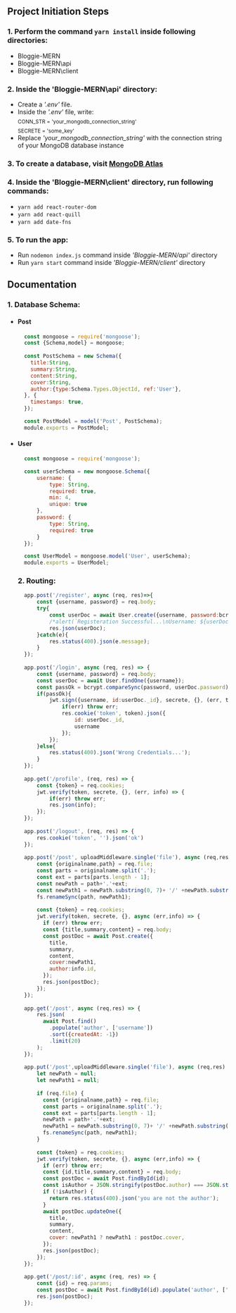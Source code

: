 ## Project Initiation Steps
### **1. Perform the command ```yarn install``` inside following directories:** <br>
- Bloggie-MERN
- Bloggie-MERN\api
- Bloggie-MERN\client <br>

### **2. Inside the 'Bloggie-MERN\api' directory:** <br>
- Create a _'.env'_ file.
- Inside the _'.env'_ file, write: <br>
    <sub>CONN_STR = 'your_mongodb_connection_string'</sub> <br>
    <sub>SECRETE = 'some_key'</sub>
- Replace _'your_mongodb_connection_string'_ with the connection string of your MongoDB database instance <br>

### **3. To create a database, visit [MongoDB Atlas](https://www.mongodb.com/)** <br>

### **4. Inside the 'Bloggie-MERN\client' directory, run following commands:** <br>
- ```yarn add react-router-dom```
- ```yarn add react-quill```
- ```yarn add date-fns``` <br>

### **5. To run the app:** <br>
- Run ```nodemon index.js``` command inside _'Bloggie-MERN/api'_ directory
- Run ```yarn start``` command inside _'Bloggie-MERN/client'_ directory <br>

## Documentation 
### **1. Database Schema:**
- #### Post
  ```javascript
    const mongoose = require('mongoose');
    const {Schema,model} = mongoose;
     
    const PostSchema = new Schema({
      title:String,
      summary:String,
      content:String,
      cover:String,
      author:{type:Schema.Types.ObjectId, ref:'User'},
    }, {
      timestamps: true,
    });
  
    const PostModel = model('Post', PostSchema);  
    module.exports = PostModel;
  ```
- #### User
  ```javascript
    const mongoose = require('mongoose');
  
    const userSchema = new mongoose.Schema({
        username: {
            type: String,
            required: true,
            min: 4,
            unique: true
        },
        password: {
            type: String,
            required: true
        }
    });
  
    const UserModel = mongoose.model('User', userSchema);  
    module.exports = UserModel;
  ```

  ### **2. Routing:**
  ```javascript
    app.post('/register', async (req, res)=>{
        const {username, password} = req.body;
        try{
            const userDoc = await User.create({username, password:bcrypt.hashSync(password, salt)});
            /*alert(`Registeration Successful...\nUsername: ${userDoc.username}\nYou can login now...`);*/
            res.json(userDoc);
        }catch(e){
            res.status(400).json(e.message);
        }
    });
    
    app.post('/login', async (req, res) => {
        const {username, password} = req.body;
        const userDoc = await User.findOne({username});
        const passOk = bcrypt.compareSync(password, userDoc.password);
        if(passOk){
            jwt.sign({username, id:userDoc._id}, secrete, {}, (err, token) => {
                if(err) throw err;
                res.cookie('token', token).json({
                    id: userDoc._id,
                    username
                });
            });
        }else{
            res.status(400).json('Wrong Credentials...');
        }
    });
    
    app.get('/profile', (req, res) => {
        const {token} = req.cookies;
        jwt.verify(token, secrete, {}, (err, info) => {
            if(err) throw err;
            res.json(info);
        });
    });
    
    app.post('/logout', (req, res) => {
        res.cookie('token', '').json('ok')
    });
    
    app.post('/post', uploadMiddleware.single('file'), async (req,res) => {
        const {originalname,path} = req.file;
        const parts = originalname.split('.');
        const ext = parts[parts.length - 1];
        const newPath = path+'.'+ext;
        const newPath1 = newPath.substring(0, 7)+ '/' +newPath.substring(8, newPath.length);
        fs.renameSync(path, newPath1);
      
        const {token} = req.cookies;
        jwt.verify(token, secrete, {}, async (err,info) => {
          if (err) throw err;
          const {title,summary,content} = req.body;
          const postDoc = await Post.create({
            title,
            summary,
            content,
            cover:newPath1,
            author:info.id,
          });
          res.json(postDoc);
        });  
    });
    
    app.get('/post', async (req,res) => {
        res.json(
          await Post.find()
            .populate('author', ['username'])
            .sort({createdAt: -1})
            .limit(20)
        );
    });
    
    app.put('/post',uploadMiddleware.single('file'), async (req,res) => {
        let newPath = null;
        let newPath1 = null;
    
        if (req.file) {
          const {originalname,path} = req.file;
          const parts = originalname.split('.');
          const ext = parts[parts.length - 1];
          newPath = path+'.'+ext;
          newPath1 = newPath.substring(0, 7)+ '/' +newPath.substring(8, newPath.length);
          fs.renameSync(path, newPath1);
        }
    
        const {token} = req.cookies;
        jwt.verify(token, secrete, {}, async (err,info) => {
          if (err) throw err;
          const {id,title,summary,content} = req.body;
          const postDoc = await Post.findById(id);
          const isAuthor = JSON.stringify(postDoc.author) === JSON.stringify(info.id);
          if (!isAuthor) {
            return res.status(400).json('you are not the author');
          }
          await postDoc.updateOne({
            title,
            summary,
            content,
            cover: newPath1 ? newPath1 : postDoc.cover,
          });  
          res.json(postDoc);
        });
    });
    
    app.get('/post/:id', async (req, res) => {
        const {id} = req.params;
        const postDoc = await Post.findById(id).populate('author', ['username']);
        res.json(postDoc);
    });
  ```
